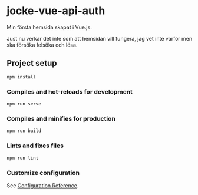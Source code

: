 # jocke-vue-api-auth

Min första hemsida skapat i Vue.js.

Just nu verkar det inte som att hemsidan vill fungera, jag vet inte varför men ska försöka felsöka och lösa.

## Project setup
```
npm install
```

### Compiles and hot-reloads for development
```
npm run serve
```

### Compiles and minifies for production
```
npm run build
```

### Lints and fixes files
```
npm run lint
```

### Customize configuration
See [Configuration Reference](https://cli.vuejs.org/config/).

